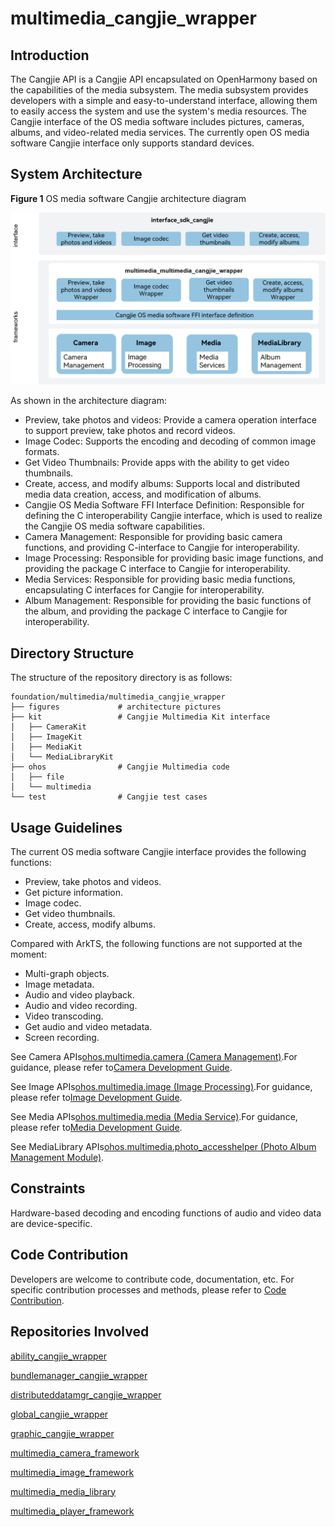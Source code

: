 # multimedia_cangjie_wrapper

## Introduction

The Cangjie API is a Cangjie API encapsulated on OpenHarmony based on the capabilities of the media subsystem. The media subsystem provides developers with a simple and easy-to-understand interface, allowing them to easily access the system and use the system's media resources. The Cangjie interface of the OS media software includes pictures, cameras, albums, and video-related media services. The currently open OS media software Cangjie interface only supports standard devices.

## System Architecture

**Figure 1** OS media software Cangjie architecture diagram

![OS media software Cangjie architecture diagram](figures/multimedia_cangjie_wrapper_architecture_en.png)

As shown in the architecture diagram:

- Preview, take photos and videos: Provide a camera operation interface to support preview, take photos and record videos.
- Image Codec: Supports the encoding and decoding of common image formats.
- Get Video Thumbnails: Provide apps with the ability to get video thumbnails.
- Create, access, and modify albums: Supports local and distributed media data creation, access, and modification of albums.
- Cangjie OS Media Software FFI Interface Definition: Responsible for defining the C interoperability Cangjie interface, which is used to realize the Cangjie OS media software capabilities.
- Camera Management: Responsible for providing basic camera functions, and providing C-interface to Cangjie for interoperability.
- Image Processing: Responsible for providing basic image functions, and providing the package C interface to Cangjie for interoperability.
- Media Services: Responsible for providing basic media functions, encapsulating C interfaces for Cangjie for interoperability.
- Album Management: Responsible for providing the basic functions of the album, and providing the package C interface to Cangjie for interoperability.

## Directory Structure

The structure of the repository directory is as follows:

```
foundation/multimedia/multimedia_cangjie_wrapper
├── figures             # architecture pictures
├── kit                 # Cangjie Multimedia Kit interface
│   ├── CameraKit
│   ├── ImageKit
│   ├── MediaKit
│   └── MediaLibraryKit
├── ohos                # Cangjie Multimedia code
│   ├── file
│   └── multimedia
└── test                # Cangjie test cases
```

## Usage Guidelines

The current OS media software Cangjie interface provides the following functions:

- Preview, take photos and videos.
- Get picture information.
- Image codec.
- Get video thumbnails.
- Create, access, modify albums.

Compared with ArkTS, the following functions are not supported at the moment:

- Multi-graph objects.
- Image metadata.
- Audio and video playback.
- Audio and video recording.
- Video transcoding.
- Get audio and video metadata.
- Screen recording.

See Camera APIs[ohos.multimedia.camera (Camera Management)](https://gitcode.com/openharmony-sig/arkcompiler_cangjie_ark_interop/blob/master/doc/API_Reference/source_en/apis/CameraKit/cj-apis-multimedia-camera.md).For guidance, please refer to[Camera Development Guide](https://gitcode.com/openharmony-sig/arkcompiler_cangjie_ark_interop/blob/master/doc/Dev_Guide/source_en/media/camera/cj-camera-overview.md).

See Image APIs[ohos.multimedia.image (Image Processing)](https://gitcode.com/openharmony-sig/arkcompiler_cangjie_ark_interop/blob/master/doc/API_Reference/source_en/apis/ImageKit/cj-apis-image.md).For guidance, please refer to[Image Development Guide](https://gitcode.com/openharmony-sig/arkcompiler_cangjie_ark_interop/blob/master/doc/Dev_Guide/source_en/media/image/cj-image-overview.md).

See Media APIs[ohos.multimedia.media (Media Service)](https://gitcode.com/openharmony-sig/arkcompiler_cangjie_ark_interop/blob/master/doc/API_Reference/source_en/apis/MediaKit/cj-apis-multimedia_media.md).For guidance, please refer to[Media Development Guide](https://gitcode.com/openharmony-sig/arkcompiler_cangjie_ark_interop/blob/master/doc/Dev_Guide/source_en/media/media/cj-media-kit-intro.md).

See MediaLibrary APIs[ohos.multimedia.photo_accesshelper (Photo Album Management Module)](https://gitcode.com/openharmony-sig/arkcompiler_cangjie_ark_interop/blob/master/doc/API_Reference/source_en/apis/MediaLibraryKit/cj-apis-multimedia-photo_accesshelper.md).

## Constraints

Hardware-based decoding and encoding functions of audio and video data are device-specific.

## Code Contribution

Developers are welcome to contribute code, documentation, etc. For specific contribution processes and methods, please refer to [Code Contribution](https://gitcode.com/openharmony/docs/blob/master/en/contribute/code-contribution.md).

## Repositories Involved

[ability\_cangjie\_wrapper](https://gitcode.com/openharmony-sig/ability_ability_cangjie_wrapper)

[bundlemanager\_cangjie\_wrapper](https://gitcode.com/openharmony-sig/bundlemanager_bundlemanager_cangjie_wrapper)

[distributeddatamgr\_cangjie\_wrapper](https://gitcode.com/openharmony-sig/distributeddatamgr_distributeddatamgr_cangjie_wrapper)

[global\_cangjie\_wrapper](https://gitcode.com/openharmony-sig/global_global_cangjie_wrapper)

[graphic\_cangjie\_wrapper](https://gitcode.com/openharmony-sig/graphic_graphic_cangjie_wrapper)

[multimedia\_camera\_framework](https://gitee.com/openharmony/multimedia_camera_framework/blob/master/README.md)

[multimedia\_image\_framework](https://gitee.com/openharmony/multimedia_image_framework/blob/master/README.md)

[multimedia\_media\_library](https://gitee.com/openharmony/multimedia_media_library/blob/master/README.md)

[multimedia\_player\_framework](https://gitee.com/openharmony/multimedia_player_framework/blob/master/README.md)
